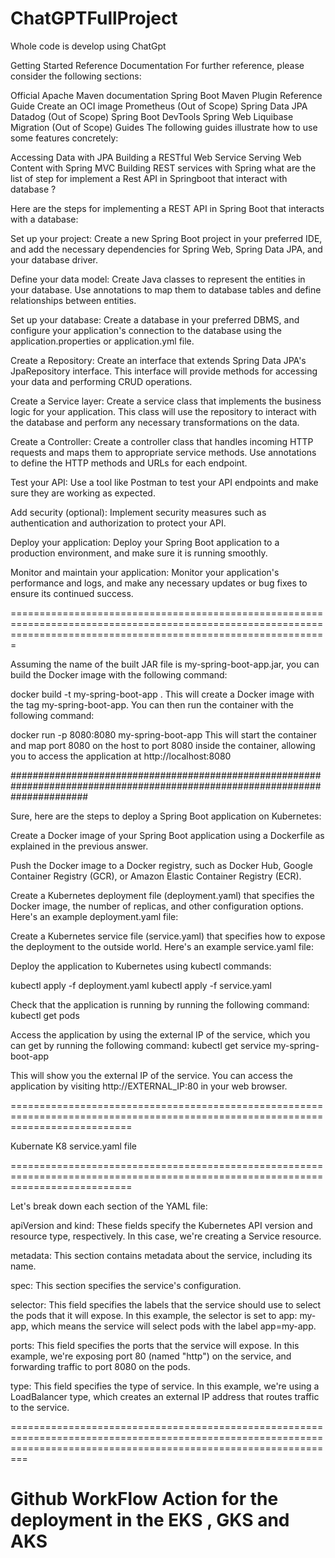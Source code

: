 # ChatGPTFullProject
Whole code is develop using ChatGpt

Getting Started
Reference Documentation
For further reference, please consider the following sections:

Official Apache Maven documentation
Spring Boot Maven Plugin Reference Guide
Create an OCI image
Prometheus (Out of Scope)
Spring Data JPA
Datadog (Out of Scope)
Spring Boot DevTools
Spring Web
Liquibase Migration (Out of Scope)
Guides
The following guides illustrate how to use some features concretely:

Accessing Data with JPA
Building a RESTful Web Service
Serving Web Content with Spring MVC
Building REST services with Spring
what are the list of step for implement a Rest API in Springboot that interact with database ?

Here are the steps for implementing a REST API in Spring Boot that interacts with a database:

Set up your project: Create a new Spring Boot project in your preferred IDE, and add the necessary dependencies for Spring Web, Spring Data JPA, and your database driver.

Define your data model: Create Java classes to represent the entities in your database. Use annotations to map them to database tables and define relationships between entities.

Set up your database: Create a database in your preferred DBMS, and configure your application's connection to the database using the application.properties or application.yml file.

Create a Repository: Create an interface that extends Spring Data JPA's JpaRepository interface. This interface will provide methods for accessing your data and performing CRUD operations.

Create a Service layer: Create a service class that implements the business logic for your application. This class will use the repository to interact with the database and perform any necessary transformations on the data.

Create a Controller: Create a controller class that handles incoming HTTP requests and maps them to appropriate service methods. Use annotations to define the HTTP methods and URLs for each endpoint.

Test your API: Use a tool like Postman to test your API endpoints and make sure they are working as expected.

Add security (optional): Implement security measures such as authentication and authorization to protect your API.

Deploy your application: Deploy your Spring Boot application to a production environment, and make sure it is running smoothly.

Monitor and maintain your application: Monitor your application's performance and logs, and make any necessary updates or bug fixes to ensure its continued success.

===================================================================================================================================================================

Assuming the name of the built JAR file is my-spring-boot-app.jar, you can build the Docker image with the following command:

docker build -t my-spring-boot-app . This will create a Docker image with the tag my-spring-boot-app. You can then run the container with the following command:

docker run -p 8080:8080 my-spring-boot-app This will start the container and map port 8080 on the host to port 8080 inside the container, allowing you to access the application at http://localhost:8080

##############################################################################################################################

Sure, here are the steps to deploy a Spring Boot application on Kubernetes:

Create a Docker image of your Spring Boot application using a Dockerfile as explained in the previous answer.

Push the Docker image to a Docker registry, such as Docker Hub, Google Container Registry (GCR), or Amazon Elastic Container Registry (ECR).

Create a Kubernetes deployment file (deployment.yaml) that specifies the Docker image, the number of replicas, and other configuration options. Here's an example deployment.yaml file:

Create a Kubernetes service file (service.yaml) that specifies how to expose the deployment to the outside world. Here's an example service.yaml file:

Deploy the application to Kubernetes using kubectl commands:

kubectl apply -f deployment.yaml kubectl apply -f service.yaml

Check that the application is running by running the following command: kubectl get pods

Access the application by using the external IP of the service, which you can get by running the following command: kubectl get service my-spring-boot-app

This will show you the external IP of the service. You can access the application by visiting http://EXTERNAL_IP:80 in your web browser.

=================================================================================================================================

Kubernate K8 service.yaml file

=================================================================================================================================

Let's break down each section of the YAML file:

apiVersion and kind: These fields specify the Kubernetes API version and resource type, respectively. In this case, we're creating a Service resource.

metadata: This section contains metadata about the service, including its name.

spec: This section specifies the service's configuration.

selector: This field specifies the labels that the service should use to select the pods that it will expose. In this example, the selector is set to app: my-app, which means the service will select pods with the label app=my-app.

ports: This field specifies the ports that the service will expose. In this example, we're exposing port 80 (named "http") on the service, and forwarding traffic to port 8080 on the pods.

type: This field specifies the type of service. In this example, we're using a LoadBalancer type, which creates an external IP address that routes traffic to the service.


=====================================================================================================================================================================

Github WorkFlow Action for the deployment in the EKS , GKS and AKS 
=====================================================================================================================================================================
